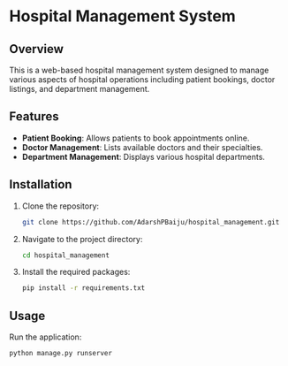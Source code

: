 # Hospital Management System

## Overview
This is a web-based hospital management system designed to manage various aspects of hospital operations including patient bookings, doctor listings, and department management.

## Features
- **Patient Booking**: Allows patients to book appointments online.
- **Doctor Management**: Lists available doctors and their specialties.
- **Department Management**: Displays various hospital departments.

## Installation
1. Clone the repository:
    ```sh
    git clone https://github.com/AdarshPBaiju/hospital_management.git
    ```
2. Navigate to the project directory:
    ```sh
    cd hospital_management
    ```
3. Install the required packages:
    ```sh
    pip install -r requirements.txt
    ```

## Usage
Run the application:
```sh
python manage.py runserver
